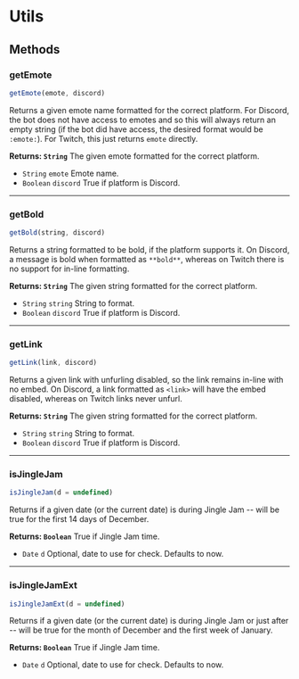 # Utils

## Methods

### getEmote
```js
getEmote(emote, discord)
```

Returns a given emote name formatted for the correct platform. For Discord, the bot does not have
access to emotes and so this will always return an empty string (if the bot did have access, the
desired format would be `:emote:`). For Twitch, this just returns `emote` directly.

**Returns: `String`** The given emote formatted for the correct platform.

- `String` `emote` Emote name.
- `Boolean` `discord` True if platform is Discord.
____

### getBold
```js
getBold(string, discord)
```

Returns a string formatted to be bold, if the platform supports it. On Discord, a message is bold
when formatted as `**bold**`, whereas on Twitch there is no support for in-line formatting.

**Returns: `String`** The given string formatted for the correct platform.

- `String` `string` String to format.
- `Boolean` `discord` True if platform is Discord.
____

### getLink
```js
getLink(link, discord)
```

Returns a given link with unfurling disabled, so the link remains in-line with no embed. On Discord,
a link formatted as `<link>` will have the embed disabled, whereas on Twitch links never unfurl.

**Returns: `String`** The given string formatted for the correct platform.

- `String` `string` String to format.
- `Boolean` `discord` True if platform is Discord.
____

### isJingleJam
```js
isJingleJam(d = undefined)
```

Returns if a given date (or the current date) is during Jingle Jam -- will be true for the first 14
days of December.

**Returns: `Boolean`** True if Jingle Jam time.

- `Date` `d` Optional, date to use for check. Defaults to now.
____

### isJingleJamExt
```js
isJingleJamExt(d = undefined)
```

Returns if a given date (or the current date) is during Jingle Jam or just after -- will be true for
the month of December and the first week of January.

**Returns: `Boolean`** True if Jingle Jam time.

- `Date` `d` Optional, date to use for check. Defaults to now.
